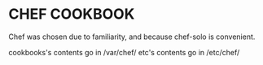 # CHEF COOKBOOK
Chef was chosen due to familiarity, and because chef-solo is convenient.

cookbooks's contents go in /var/chef/
etc's contents go in /etc/chef/
